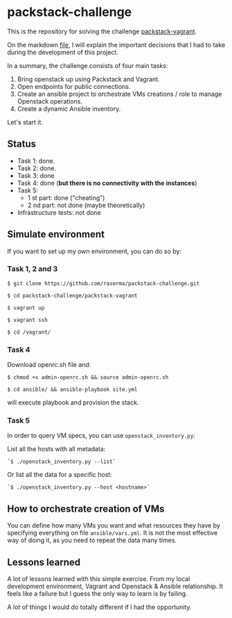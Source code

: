 # packstack-challenge
This is the repository for solving the challenge [packstack-vagrant](https://github.com/raserma/packstack-vagrant). 

On the markdown [file](decisions-taken.md), I will explain the important decisions that I had to take during the development of this project.

In a summary, the challenge consists of four main tasks:
 1. Bring openstack up using Packstack and Vagrant.
 1. Open endpoints for public connections.
 1. Create an ansible project to orchestrate VMs creations / role to manage Openstack operations.
 1. Create a dynamic Ansible inventory.
 
Let's start it.

## Status
 * Task 1: done.
 * Task 2: done.
 * Task 3: done
 * Task 4: done (**but there is no connectivity with the instances**)
 * Task 5: 
    * 1 st part: done ("cheating")
    * 2 nd part: not done (maybe theoretically)
 * Infrastructure tests: not done 

## Simulate environment
If you want to set up my own environment, you can do so by:

### Task 1, 2 and 3
   `$ git clone https://github.com/raserma/packstack-challenge.git`

   `$ cd packstack-challenge/packstack-vagrant`

   `$ vagrant up` 
   
   `$ vagrant ssh`

   `$ cd /vagrant/ `
   
### Task 4
Download openrc.sh file and:

   `$ chmod +x admin-openrc.sh && source admin-openrc.sh` 

   `$ cd ansible/ && ansible-playbook site.yml`

will execute playbook and provision the stack.

### Task 5
In order to query VM specs, you can use `openstack_inventory.py`:

List all the hosts with all metadata:

    `$ ./openstack_inventory.py --list`

Or list all the data for a specific host:

    `$ ./openstack_inventory.py --host <hostname>`

## How to orchestrate creation of VMs
You can define how many VMs you want and what resources they have by specifying
everything on file `ansible/vars.yml`. It is not the most effective way of
doing it, as you need to repeat the data many times. 

## Lessons learned
A lot of lessons learned with this simple exercise. From my local development
environment, Vagrant and Openstack & Ansible relationship. It feels like a 
failure but I guess the only way to learn is by failing. 

A lot of things I would do totally different if I had the opportunity.  
